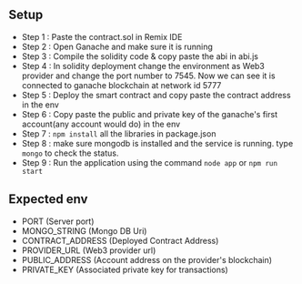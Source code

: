 ## Setup

- Step 1 : Paste the contract.sol in Remix IDE
- Step 2 : Open Ganache and make sure it is running
- Step 3 : Compile the solidity code & copy paste the abi in abi.js
- Step 4 : In solidity deployment change the environment as Web3 provider and change the port number to 7545. Now we can see it is connected to ganache blockchain at network id 5777
- Step 5 : Deploy the smart contract and copy paste the contract address in the env
- Step 6 : Copy paste the public and private key of the ganache's first account(any account would do) in the env
- Step 7 : `npm install` all the libraries in package.json
- Step 8 : make sure mongodb is installed and the service is running. type `mongo` to check the status.
- Step 9 : Run the application using the command `node app` or `npm run start`

## Expected env

- PORT (Server port)
- MONGO_STRING (Mongo DB Uri)
- CONTRACT_ADDRESS (Deployed Contract Address)
- PROVIDER_URL (Web3 provider url)
- PUBLIC_ADDRESS (Account address on the provider's blockchain)
- PRIVATE_KEY (Associated private key for transactions)